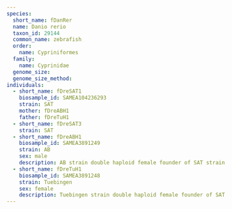 ```yaml
---
species:
  short_name: fDanRer
  name: Danio rerio
  taxon_id: 29144
  common_name: zebrafish
  order:
    name: Cypriniformes
  family:
    name: Cyprinidae
  genome_size: 
  genome_size_method:
individuals:
  - short_name: fDreSAT1
    biosample_id: SAMEA104236293
    strain: SAT
    mother: fDreABH1
    father: fDreTuH1
  - short_name: fDreSAT3
    strain: SAT
  - short_name: fDreABH1
    biosample_id: SAMEA3891249
    strain: AB
    sex: male
    description: AB strain double haploid female founder of SAT strain 
  - short_name: fDreTuH1
    biosample_id: SAMEA3891248
    strain: Tuebingen
    sex: female
    description: Tuebingen strain double haploid female founder of SAT strain
---
```

